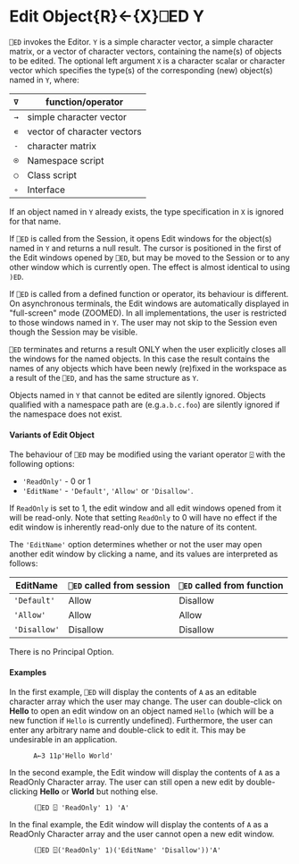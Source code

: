 




<h1 class="heading"><span class="name">Edit Object</span><span class="command">{R}←{X}⎕ED Y</span></h1>

`⎕ED` invokes the Editor.  `Y` is a simple character vector, a simple character matrix, or a vector of character vectors, containing the name(s) of objects to be edited.  The optional left argument `X` is  a character scalar or character vector which specifies the type(s) of the corresponding (new) object(s) named in `Y`, where:


| `∇` | function/operator |
| --- | ---  |
| `→` | simple character vector |
| `∊` | vector of character vectors |
| `-` | character matrix |
| `⍟` | Namespace script |
| `○` | Class script |
| `∘` | Interface |



If an object named in `Y` already exists, the type specification in `X` is ignored for that name.


If `⎕ED` is called from the Session, it opens Edit windows for the object(s) named in `Y` and returns a null result.  The cursor is positioned in the first of the Edit windows opened by `⎕ED`, but may be moved to the Session or to any other window which is currently open.  The effect is almost identical to using `)ED`.


If `⎕ED` is called from a defined function or operator, its behaviour is different. On asynchronous terminals, the Edit windows are automatically displayed in "full-screen" mode (ZOOMED). In all implementations, the user is restricted to those windows named in `Y`. The user may not skip to the Session even though the Session may be visible.


`⎕ED` terminates and returns a result ONLY when the user explicitly closes all the windows for the named objects. In this case the result contains the names of any objects which have been newly (re)fixed in the workspace as a result of the `⎕ED`, and has the same structure as `Y`.


Objects named in `Y` that cannot be edited are silently ignored. Objects qualified with a namespace path are (e.g.`a.b.c.foo`) are silently ignored if the namespace does not exist.


#### Variants of Edit Object


The behaviour of `⎕ED` may be modified using the variant operator `⍠` with the following options:

- `'ReadOnly'` - 0 or 1
- `'EditName'` - `'Default'`, `'Allow'` or `'Disallow'`.


If `ReadOnly` is set to 1, the edit window and all edit windows opened from it will be read-only. Note that setting `ReadOnly` to 0 will have no effect if the edit window is inherently read-only due to the nature of its content.



The `'EditName'` option determines whether or not the user may open another edit window by clicking a name, and its values are interpreted as follows:


| EditName | `⎕ED` called from session | `⎕ED` called from function |
| --- | --- | ---  |
| `'Default'` | Allow | Disallow |
| `'Allow'` | Allow | Allow |
| `'Disallow'` | Disallow | Disallow |



There is no Principal Option.

#### Examples



In the first example, `⎕ED` will display the contents of `A` as an editable character array which the user may change. The user can double-click on **Hello** to open an edit window on an object named `Hello` (which will be a new function if `Hello` is currently undefined). Furthermore, the user can enter any arbitrary name and double-click to edit it. This may be undesirable in an application.
```apl
      A←3 11⍴'Hello World'
```




In the second example, the Edit window will display the contents of `A` as a ReadOnly Character array. The user can still open a new edit by double-clicking **Hello** or **World** but nothing else.
```apl
      (⎕ED ⍠ 'ReadOnly' 1) 'A'
```




In the final example, the Edit window will display the contents of `A` as a ReadOnly Character array and the user cannot open a new edit window.
```apl
      (⎕ED ⍠('ReadOnly' 1)('EditName' 'Disallow'))'A'
```



